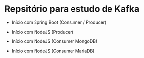 # Repsitório para estudo de Kafka

* Início com Spring Boot (Consumer / Producer)

* Início com NodeJS (Producer)

* Início com NodeJS (Consumer MongoDB)

* Início com NodeJS (Consumer MariaDB)
